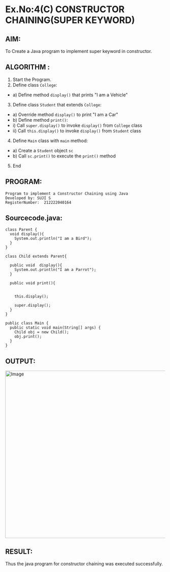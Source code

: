 # Ex.No:4(C)    CONSTRUCTOR CHAINING(SUPER KEYWORD)

## AIM:
To Create a Java program to implement super keyword in constructor.

## ALGORITHM :
1.  Start the Program.
2.	Define class `College`:
-	a) Define method `display()` that prints "I am a Vehicle"
3.	Define class `Student` that extends `College`:
-	a) Override method `display()` to print "I am a Car"
-	b) Define method `print()`:
-	i) Call `super.display()` to invoke `display()` from `College` class
-	ii) Call `this.display()` to invoke `display()` from `Student` class
4.	Define `Main` class with `main` method:
-	a) Create a `Student` object `sc`
-	b) Call `sc.print()` to execute the `print()` method
5.	End







## PROGRAM:
 ```
Program to implement a Constructor Chaining using Java
Developed by: SUJI S
RegisterNumber:  212222040164

```

## Sourcecode.java:


```
class Parent {
  void display(){
    System.out.println("I am a Bird");
  }
}

class Child extends Parent{

  public void  display(){
    System.out.println("I am a Parrot");
  }

  public void print(){

    
    this.display();

    super.display();
  }
}

public class Main {
  public static void main(String[] args) {
    Child obj = new Child();
    obj.print();
  }
}
```




## OUTPUT:
<img width="526" alt="Image" src="https://github.com/user-attachments/assets/4acb3b1c-abc0-4bf7-a945-71cfde631a61" />


## RESULT:
Thus the java program for constructor chaining was executed successfully.




